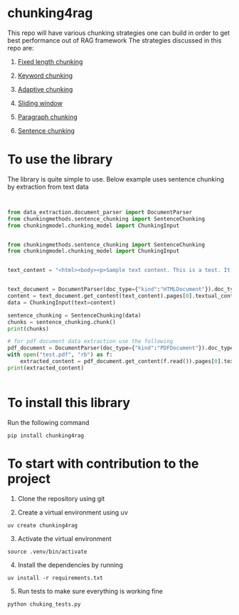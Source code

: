 # chunking4rag
This repo will have various chunking strategies one can build in order to get best performance out of RAG framework
The strategies discussed in this repo are:
1. [Fixed length chunking](./chunkingmethods/fixed_length_chunking.py)
  
2. [Keyword chunking](./chunkingmethods/keyword_chunking.py)
  
3. [Adaptive chunking](./chunkingmethods/adaptive_chunking.py)
  
4. [Sliding window](./chunkingmethods/sliding_window_chunking.py)
    
5. [Paragraph chunking](./chunkingmethods/paragraph_chunking.py)
  
6. [Sentence chunking](./chunkingmethods/sentence_chunking.py)
  
# To use the library
The library is quite simple to use. Below example uses sentence chunking by extraction from text data

```python


from data_extraction.document_parser import DocumentParser
from chunkingmethods.sentence_chunking import SentenceChunking
from chunkingmodel.chunking_model import ChunkingInput


from chunkingmethods.sentence_chunking import SentenceChunking
from chunkingmodel.chunking_model import ChunkingInput


text_content = "<html><body><p>Sample text content. This is a test. It has multiple sentences. It also has some punctuation.</p></body></html>"


text_document = DocumentParser(doc_type={"kind":"HTMLDocument"}).doc_type
content = text_document.get_content(text_content).pages[0].textual_content
data = ChunkingInput(text=content)

sentence_chunking = SentenceChunking(data)
chunks = sentence_chunking.chunk()
print(chunks)

# for pdf document data extraction use the following
pdf_document = DocumentParser(doc_type={"kind":"PDFDocument"}).doc_type
with open("test.pdf", "rb") as f:
    extracted_content = pdf_document.get_content(f.read()).pages[0].textual_content
print(extracted_content)



```

# To install this library
Run the following command
```
pip install chunking4rag
```

# To start with contribution to the project
1. Clone the repository using git
  
2. Create a virtual environment using uv
  ```
  uv create chunking4rag
  ```
3. Activate the virtual environment
  ```
  source .venv/bin/activate
  ```
4. Install the dependencies by running
  ```
  uv install -r requirements.txt
  ```
5. Run tests to make sure everything is working fine
  ```
  python chuking_tests.py
  ```
